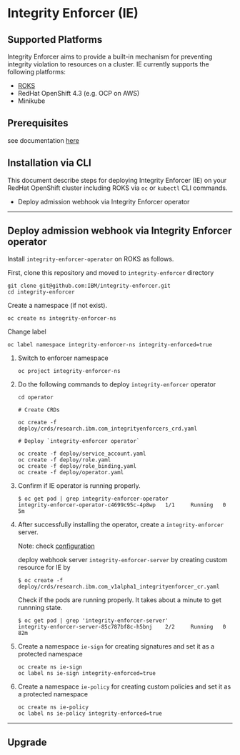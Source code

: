 # Integrity Enforcer (IE)

## Supported Platforms

Integrity Enforcer aims to provide a built-in mechanism for preventing integrity violation to resources on a cluster. IE currently supports the following platforms:

- [ROKS](https://cloud.ibm.com/docs/openshift)
- RedHat OpenShift 4.3 (e.g. OCP on AWS)
- Minikube

## Prerequisites
see documentation [here](README_PREREQUISITES.md)
 

## Installation via CLI

This document describe steps for deploying Integrity Enforcer (IE) on your RedHat OpenShift cluster including ROKS via `oc` or `kubectl` CLI commands. 

- Deploy admission webhook via Integrity Enforcer operator

---
## Deploy admission webhook via Integrity Enforcer operator
  
  Install `integrity-enforcer-operator` on ROKS as follows.

  First, clone this repository and moved to `integrity-enforcer` directory
  ```
  git clone git@github.com:IBM/integrity-enforcer.git
  cd integrity-enforcer
  ```

  Create a namespace (if not exist).

  ```
  oc create ns integrity-enforcer-ns
  ```

  Change label

  ```
  oc label namespace integrity-enforcer-ns integrity-enforced=true
  ```

1. Switch to enforcer namespace

    ```
    oc project integrity-enforcer-ns
    ```

2. Do the following commands to deploy `integrity-enforcer` operator
    
    ```
    cd operator

    # Create CRDs

    oc create -f deploy/crds/research.ibm.com_integrityenforcers_crd.yaml
     
    # Deploy `integrity-enforcer operator`    

    oc create -f deploy/service_account.yaml 
    oc create -f deploy/role.yaml 
    oc create -f deploy/role_binding.yaml 
    oc create -f deploy/operator.yaml
    ```

3. Confirm if IE operator is running properly. 

    ```
    $ oc get pod | grep integrity-enforcer-operator
    integrity-enforcer-operator-c4699c95c-4p8wp   1/1     Running   0          5m
    ```

4. After successfully installing the operator, create a `integrity-enforcer` server.
    
    Note: check [configuration](README_CONFIGURATION.md)
    
    deploy webhook server `integrity-enforcer-server` by creating custom resource for IE by
    ```     
    $ oc create -f deploy/crds/research.ibm.com_v1alpha1_integrityenforcer_cr.yaml
    ```
    
    Check if the pods are running properly. It takes about a minute to get runnning state.
    ```
    $ oc get pod | grep 'integrity-enforcer-server'
    integrity-enforcer-server-85c787bf8c-h5bnj    2/2     Running   0          82m
    ```

4. Create a namespace `ie-sign` for creating signatures and set it as a protected namespace

    ```
    oc create ns ie-sign
    oc label ns ie-sign integrity-enforced=true    
    ```
5.  Create a namespace `ie-policy` for creating custom policies and set it as a protected namespace

    ```
    oc create ns ie-policy
    oc label ns ie-policy integrity-enforced=true    
    ```   
---

## Upgrade
